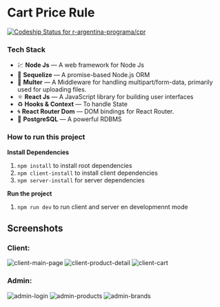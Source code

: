 # Cart Price Rule
 
[![Codeship Status for r-argentina-programa/cpr](https://app.codeship.com/projects/19163aaa-fce1-4cbc-9995-7af926aa4a45/status?branch=main)](https://app.codeship.com/projects/423715)

### Tech Stack

- 💹 **Node Js** —  A web framework for Node Js
- 📄 **Sequelize** — A promise-based Node.js ORM
- 🔗 **Multer** — A Middleware for handling multipart/form-data, primarily used for uploading files.
- ⚛️ **React Js** — A JavaScript library for building user interfaces
- ♻️ **Hooks & Context** — To handle State
- 🌀 **React Router Dom** — DOM bindings for React Router.
- 🐘 **PostgreSQL** — A powerful RDBMS

### How to run this project

**Install Dependencies**
1.  `npm install` to install root dependencies 
2.  `npm client-install` to install client dependencies 
3.  `npm server-install` for server dependencies

**Run the project**
1. `npm run dev`  to run client and server en developmennt mode 


## Screenshots
### Client:
![client-main-page](https://github.com/r-argentina-programa/cpr/blob/main/docs/client-main.png?raw=true)
![client-product-detail](https://github.com/r-argentina-programa/cpr/blob/main/docs/client-productDetail2.png?raw=true)
![client-cart](https://github.com/r-argentina-programa/cpr/blob/main/docs/client-cart.png)

### Admin:
![admin-login](https://github.com/r-argentina-programa/cpr/blob/main/docs/admin-login.png?raw=true)
![admin-products](https://github.com/r-argentina-programa/cpr/blob/main/docs/admin-products.png?raw=true)
![admin-brands](https://github.com/r-argentina-programa/cpr/blob/main/docs/admin-brands.png?raw=true)
